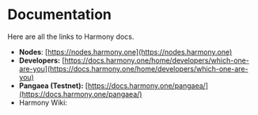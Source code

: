 # Documentation

Here are all the links to Harmony docs.

* **Nodes**: [https://nodes.harmony.one](https://nodes.harmony.one)
* **Developers:** [https://docs.harmony.one/home/developers/which-one-are-you](https://docs.harmony.one/home/developers/which-one-are-you)
* **Pangaea \(Testnet\):** [https://docs.harmony.one/pangaea/](https://docs.harmony.one/pangaea/)
* Harmony Wiki: 



